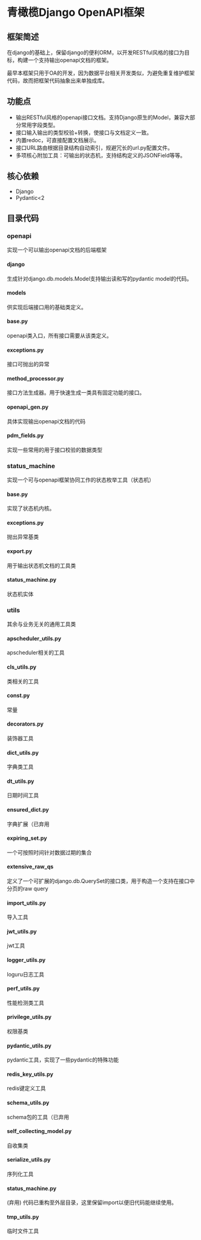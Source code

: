 青橄榄Django OpenAPI框架
=======================

## 框架简述

在django的基础上，保留django的便利ORM，以开发RESTful风格的接口为目标，构建一个支持输出openapi文档的框架。

最早本框架只用于OA的开发，因为数据平台相关开发类似，为避免重复维护框架代码，故而把框架代码抽象出来单独成库。

## 功能点

* 输出RESTful风格的openapi接口文档。支持Django原生的Model，兼容大部分常用字段类型。
* 接口输入输出的类型校验+转换，使接口与文档定义一致。
* 内置redoc，可直接配置文档展示。
* 接口URL路由根据目录结构自动索引，规避冗长的url.py配置文件。
* 多项核心附加工具：可输出的状态机，支持结构定义的JSONField等等。

## 核心依赖

* Django
* Pydantic<2

## 目录代码

### openapi

实现一个可以输出openapi文档的后端框架

#### django

生成针对django.db.models.Model支持输出读和写的pydantic model的代码。

#### models

供实现后端接口用的基础类定义。

#### base.py

openapi类入口，所有接口需要从该类定义。

#### exceptions.py

接口可抛出的异常

#### method_processor.py

接口方法生成器。用于快速生成一类具有固定功能的接口。

#### openapi_gen.py

具体实现输出openapi文档的代码

#### pdm_fields.py

实现一些常用的用于接口校验的数据类型

### status_machine

实现一个可与openapi框架协同工作的状态枚举工具（状态机）

#### base.py

实现了状态机内核。

#### exceptions.py

抛出异常基类

#### export.py

用于输出状态机文档的工具类

#### status_machine.py

状态机实体

### utils

其余与业务无关的通用工具类

#### apscheduler_utils.py

apscheduler相关的工具

#### cls_utils.py

类相关的工具

#### const.py

常量

#### decorators.py

装饰器工具

#### dict_utils.py

字典类工具

#### dt_utils.py

日期时间工具

#### ensured_dict.py

字典扩展（已弃用

#### expiring_set.py 

一个可按照时间针对数据过期的集合

#### extensive_raw_qs

定义了一个可扩展的django.db.QuerySet的接口类，用于构造一个支持在接口中分页的raw query

#### import_utils.py

导入工具

#### jwt_utils.py

jwt工具

#### logger_utils.py

loguru日志工具

#### perf_utils.py

性能检测类工具

#### privilege_utils.py

权限基类

#### pydantic_utils.py

pydantic工具，实现了一些pydantic的特殊功能

#### redis_key_utils.py

redis键定义工具

#### schema_utils.py

schema包的工具（已弃用

#### self_collecting_model.py

自收集类

#### serialize_utils.py

序列化工具

#### status_machine.py

(弃用)
代码已重构至外层目录，这里保留import以便旧代码能继续使用。

#### tmp_utils.py

临时文件工具
